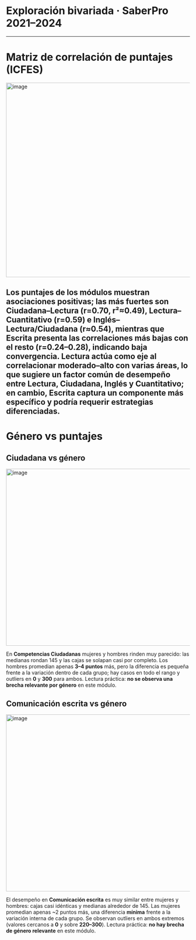 # Exploración bivariada · SaberPro 2021–2024
---
# Matriz de correlación de puntajes (ICFES)
<img width="634" height="532" alt="image" src="https://github.com/user-attachments/assets/6a8a8253-c515-4d42-ab05-8db25f78ba50" />

Los puntajes de los módulos muestran asociaciones positivas; las más fuertes son **Ciudadana–Lectura (r=0.70, r²≈0.49)**, **Lectura–Cuantitativo (r=0.59)** e **Inglés–Lectura/Ciudadana (r≈0.54)**, mientras que **Escrita** presenta las correlaciones más bajas con el resto (**r=0.24–0.28**), indicando baja convergencia. **Lectura** actúa como eje al correlacionar moderado–alto con varias áreas, lo que sugiere un **factor común de desempeño** entre Lectura, Ciudadana, Inglés y Cuantitativo; en cambio, **Escrita** captura un componente más específico y podría requerir estrategias diferenciadas.
---

# Género vs puntajes

## Ciudadana vs género
<img width="705" height="484" alt="image" src="https://github.com/user-attachments/assets/28d7b5a3-0f70-40f1-abfc-4bea27c77332" />


En **Competencias Ciudadanas** mujeres y hombres rinden muy parecido: las medianas rondan 145 y las cajas se solapan casi por completo. Los hombres promedian apenas **3–4 puntos** más, pero la diferencia es pequeña frente a la variación dentro de cada grupo; hay casos en todo el rango y outliers en **0** y **300** para ambos. Lectura práctica: **no se observa una brecha relevante por género** en este módulo.


## Comunicación escrita vs género

<img width="705" height="484" alt="image" src="https://github.com/user-attachments/assets/19188206-8966-46ec-a296-1d15df80abfe" />


El desempeño en **Comunicación escrita** es muy similar entre mujeres y hombres: cajas casi idénticas y medianas alrededor de 145. Las mujeres promedian apenas ~2 puntos más, una diferencia **mínima** frente a la variación interna de cada grupo. Se observan outliers en ambos extremos (valores cercanos a **0** y sobre **220–300**). Lectura práctica: **no hay brecha de género relevante** en este módulo.

